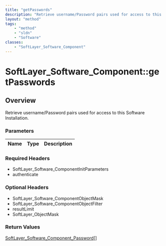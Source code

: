 ```yaml
---
title: "getPasswords"
description: "Retrieve username/Password pairs used for access to this Software Installation."
layout: "method"
tags:
    - "method"
    - "sldn"
    - "Software"
classes:
    - "SoftLayer_Software_Component"
---
```

# SoftLayer_Software_Component::getPasswords
## Overview 
Retrieve username/Password pairs used for access to this Software Installation.

### Parameters 
|Name | Type | Description |
| --- | --- | --- |


### Required Headers
* SoftLayer_Software_ComponentInitParameters
* authenticate

### Optional Headers
* SoftLayer_Software_ComponentObjectMask
* SoftLayer_Software_ComponentObjectFilter
* resultLimit
* SoftLayer_ObjectMask

### Return Values
<a href='/reference/datatypes/SoftLayer_Software_Component_Password'>SoftLayer_Software_Component_Password[] </a>

